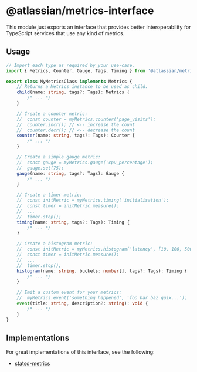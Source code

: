 # @atlassian/metrics-interface

This module just exports an interface that provides better interoperability for TypeScript services that use any kind of
metrics.

## Usage

```typescript
// Import each type as required by your use-case.
import { Metrics, Counter, Gauge, Tags, Timing } from '@atlassian/metrics-interface';

export class MyMetricsClass implements Metrics {
    // Returns a Metrics instance to be used as child.
    child(name: string, tags?: Tags): Metrics {
        /* ... */
    }

    // Create a counter metric:
    //  const counter = myMetrics.counter('page_visits');
    //  counter.incr(); // <-- increase the count
    //  counter.decr(); // <-- decrease the count
    counter(name: string, tags?: Tags): Counter {
        /* ... */
    }

    // Create a simple gauge metric:
    //  const gauge = myMetrics.gauge('cpu_percentage');
    //  gauge.set(75);
    gauge(name: string, tags?: Tags): Gauge {
        /* ... */
    }

    // Create a timer metric:
    //  const initMetric = myMetrics.timing('initialisation');
    //  const timer = initMetric.measure();
    //  ...
    //  timer.stop();
    timing(name: string, tags?: Tags): Timing {
        /* ... */
    }

    // Create a histogram metric:
    //  const initMetric = myMetrics.histogram('latency', [10, 100, 500]);
    //  const timer = initMetric.measure();
    //  ...
    //  timer.stop();
    histogram(name: string, buckets: number[], tags?: Tags): Timing {
        /* ... */
    }

    // Emit a custom event for your metrics:
    //  myMetrics.event('something_happened', 'foo bar baz quix...');
    event(title: string, description?: string): void {
        /* ... */
    }
}
```

## Implementations

For great implementations of this interface, see the following:

-   [statsd-metrics](/platform/node/platform/packages/statsd-metrics-collector/)
